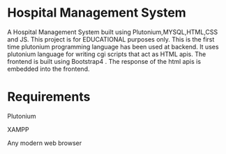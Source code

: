 # Hospital Management System
A Hospital Management System built using Plutonium,MYSQL,HTML,CSS and JS. This project is for EDUCATIONAL purposes only. This is the first time plutonium programming language has been used at backend.
It uses plutonium language for writing cgi scripts that act as HTML apis. The frontend is built using Bootstrap4 . The response of the html apis is embedded into the frontend.

# Requirements
  Plutonium
  
  XAMPP
  
  Any modern web browser

